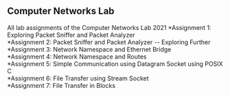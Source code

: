 ## Computer Networks Lab

All lab assignments of the Computer Networks Lab 2021 
*Assignment 1: Exploring Packet Sniffer and Packet Analyzer <br/>
*Assignment 2: Packet Sniffer and Packet Analyzer -- Exploring Further <br/>
*Assignment 3: Network Namespace and Ethernet Bridge <br/>
*Assignment 4: Network Namespace and Routes <br/>
*Assignment 5: Simple Communication using Datagram Socket using POSIX C <br/>
*Assignment 6: File Transfer using Stream Socket <br/>
*Assignment 7: File Transfer in Blocks <br/>
